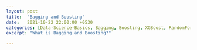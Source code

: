 ```yaml
---
layout: post
title:  "Bagging and Boosting"
date:   2021-10-22 22:00:00 +0530
categories: [Data-Science-Basics, Bagging, Boosting, XGBoost, RandomForest]
excerpt: "What is Bagging and Boosting?"

---
```

